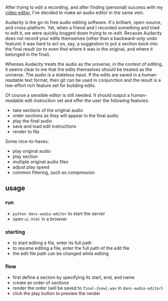 After trying to edit a recording, and after finding (personal) success with my [video editor](https://github.com/dansgithubuser/dansvideoeditor), I've decided to make an audio editor in the same vein.

Audacity is the go-to free audio editing software. It's brilliant, open-source, and cross-platform. Yet, when a friend and I recorded something and tried to edit it, we were quickly bogged down trying to _re-edit_. Because Audacity does not record your edits themselves (other than a backward-only undo feature) it was hard to act on, say, a suggestion to put a section _back_ into the final result (or to even find where it was in the original, and where it belonged in the final).

Whereas Audacity treats the audio as the universe, in the context of editing, it seems clear to me that the edits themselves should be treated as the universe. The audio is a stateless input. If the edits are saved in a human-readable text format, then git can be used in conjunction and the result is a low-effort rich feature set for building edits.

Of course a sensible editor is still needed. It should output a human-readable edit instruction set and offer the user the following features:
- take sections of the original audio
- order sections as they will appear in the final audio
- play the final audio
- save and load edit instructions
- render to file

Some nice-to-haves:
- play original audio
- play section
- multiple original audio files
- adjust play speed
- common filtering, such as compression

## usage
### run
- `python dans-audio-editor` to start the server
- open `ui.html` in a browser

### starting
- to start editing a file, enter its full path
- to resume editing a file, enter the full path of the edit file
- the edit file path can be changed while editing

### flow
- first define a section by specifying its start, end, and name
- create an order of sections
- render the order (will be saved to `final-{now}.wav` in `dans-audio-editor`)
- click the play button to preview the render
